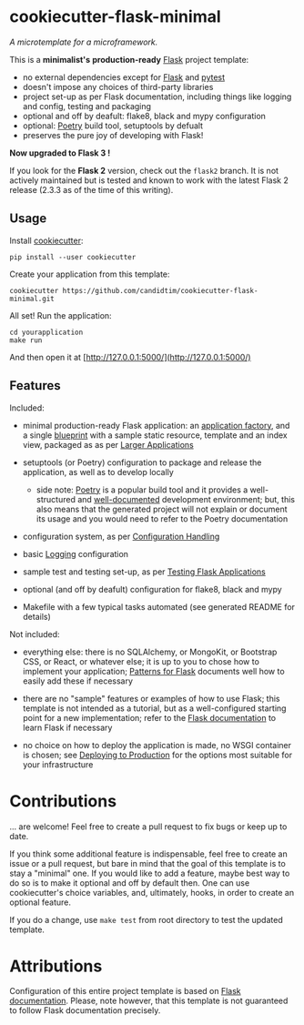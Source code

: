 # cookiecutter-flask-minimal

*A microtemplate for a microframework.*

This is a **minimalist's** **production-ready** [Flask](http://flask.pocoo.org) project template:

 - no external dependencies except for [Flask](http://flask.pocoo.org) and [pytest](https://pytest.org)
 - doesn't impose any choices of third-party libraries
 - project set-up as per Flask documentation, including things like logging and config, testing and packaging
 - optional and off by deafult: flake8, black and mypy configuration
 - optional: [Poetry](https://python-poetry.org/) build tool, setuptools by defualt
 - preserves the pure joy of developing with Flask!

**Now upgraded to Flask 3 !**

If you look for the **Flask 2** version, check out the `flask2` branch. It is
not actively maintained but is tested and known to work with the latest Flask 2
release (2.3.3 as of the time of this writing).

## Usage

Install [cookiecutter](https://github.com/audreyr/cookiecutter):

    pip install --user cookiecutter

Create your application from this template:

    cookiecutter https://github.com/candidtim/cookiecutter-flask-minimal.git

All set! Run the application:

    cd yourapplication
    make run

And then open it at [http://127.0.0.1:5000/](http://127.0.0.1:5000/)

## Features

Included:

 - minimal production-ready Flask application:
   an [application factory](https://flask.palletsprojects.com/en/3.0.x/patterns/appfactories/),
   and a single [blueprint](https://flask.palletsprojects.com/en/3.0.x/blueprints/)
   with a sample static resource, template and an index view, packaged as as per
   [Larger Applications](https://flask.palletsprojects.com/en/3.0.x/patterns/packages/)

 - setuptools (or Poetry) configuration to package and release the application,
   as well as to develop locally

    - side note: [Poetry](https://python-poetry.org/) is a popular build tool
      and it provides a well-structured and
      [well-documented](https://python-poetry.org/docs/) development
      environment; but, this also means that the generated project will not
      explain or document its usage and you would need to refer to the Poetry
      documentation

 - configuration system, as per
   [Configuration Handling](https://flask.palletsprojects.com/en/3.0.x/config/)

 - basic [Logging](https://flask.palletsprojects.com/en/3.0.x/logging/) configuration

 - sample test and testing set-up, as per
   [Testing Flask Applications](https://flask.palletsprojects.com/en/3.0.x/testing/)

 - optional (and off by deafult) configuration for flake8, black and mypy

 - Makefile with a few typical tasks automated (see generated README for details)

Not included:

 - everything else: there is no SQLAlchemy, or MongoKit, or Bootstrap CSS, or
   React, or whatever else; it is up to you to chose how to implement your
   application;
   [Patterns for Flask](https://flask.palletsprojects.com/en/3.0.x/patterns/)
   documents well how to easily add these if necessary

 - there are no "sample" features or examples of how to use Flask; this
   template is not intended as a tutorial, but as a well-configured starting
   point for a new implementation; refer to the
   [Flask documentation](https://flask.palletsprojects.com/en/3.0.x/quickstart/)
   to learn Flask if necessary

 - no choice on how to deploy the application is made, no WSGI container is
   chosen; see
   [Deploying to Production](https://flask.palletsprojects.com/en/3.0.x/deploying/)
   for the options most suitable for your infrastructure

# Contributions

... are welcome! Feel free to create a pull request to fix bugs or keep up to date.

If you think some additional feature is indispensable, feel free to create an
issue or a pull request, but bare in mind that the goal of this template is to
stay a "minimal" one. If you would like to add a feature, maybe best way to do
so is to make it optional and off by default then. One can use cookiecutter's
choice variables, and, ultimately, hooks, in order to create an optional
feature.

If you do a change, use `make test` from root directory to test the updated template.

# Attributions

Configuration of this entire project template is based on
[Flask documentation](https://flask.palletsprojects.com/en/3.0.x/).
Please, note however, that this template is not guaranteed to follow Flask
documentation precisely.
